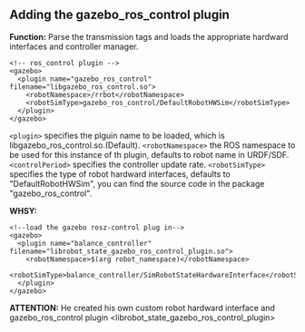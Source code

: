 ## Adding the gazebo_ros_control plugin

**Function:** Parse the transmission tags and loads the appropriate hardward interfaces and controller manager.

```
<!-- ros_control plugin -->
<gazebo>
  <plugin name="gazebo_ros_control" filename="libgazebo_ros_control.so">
    <robotNamespace>/rrbot</robotNamespace>
    <robotSimType>gazebo_ros_control/DefaultRobotHWSim</robotSimType>
  </plugin>
</gazebo>

```

`<plugin>` specifies the plguin name to be loaded, which is libgazebo_ros_control.so.(Default).
`<robotNamespace>` the ROS namespace to be used for this instance of th plugin, defaults to robot name in URDF/SDF.
`<controlPeriod>` specifies the controller update rate.
`<robotSimType>` specifies the type of robot hardward interfaces, defaults to "DefaultRobotHWSim", you can find the source code in the package "gazebo_ros_control".

**WHSY:**
```
<!--load the gazebo rosz-control plug in-->
<gazebo>
  <plugin name="balance_controller" filename="librobot_state_gazebo_ros_control_plugin.so">
    <robotNamespace>$(arg robot_namespace)</robotNamespace>
    <robotSimType>balance_controller/SimRobotStateHardwareInterface</robotSimType>
  </plugin>
</gazebo>

```
**ATTENTION:** He created his own custom robot hardward interface <SimRobotStateHardwareInterface> and gazebo_ros_control plugin <librobot_state_gazebo_ros_control_plugin>
